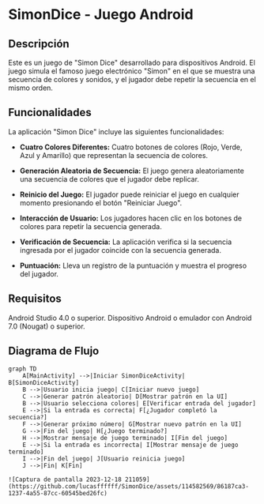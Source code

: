 # SimonDice - Juego Android

## Descripción

Este es un juego de "Simon Dice" desarrollado para dispositivos Android. El juego simula el famoso juego electrónico "Simon" en el que se muestra una secuencia de colores y sonidos, y el jugador debe repetir la secuencia en el mismo orden.

## Funcionalidades

La aplicación "Simon Dice" incluye las siguientes funcionalidades:

- **Cuatro Colores Diferentes:** Cuatro botones de colores (Rojo, Verde, Azul y Amarillo) que representan la secuencia de colores.

- **Generación Aleatoria de Secuencia:** El juego genera aleatoriamente una secuencia de colores que el jugador debe replicar.

- **Reinicio del Juego:** El jugador puede reiniciar el juego en cualquier momento presionando el botón "Reiniciar Juego".

- **Interacción de Usuario:** Los jugadores hacen clic en los botones de colores para repetir la secuencia generada.

- **Verificación de Secuencia:** La aplicación verifica si la secuencia ingresada por el jugador coincide con la secuencia generada.

- **Puntuación:** Lleva un registro de la puntuación y muestra el progreso del jugador.

## Requisitos
Android Studio 4.0 o superior.
Dispositivo Android o emulador con Android 7.0 (Nougat) o superior.

## Diagrama de Flujo

```mermaid
graph TD
    A[MainActivity] -->|Iniciar SimonDiceActivity| B[SimonDiceActivity]
    B -->|Usuario inicia juego| C[Iniciar nuevo juego]
    C -->|Generar patrón aleatorio| D[Mostrar patrón en la UI]
    B -->|Usuario selecciona colores| E[Verificar entrada del jugador]
    E -->|Si la entrada es correcta| F[¿Jugador completó la secuencia?]
    F -->|Generar próximo número| G[Mostrar nuevo patrón en la UI]
    G -->|Fin del juego| H[¿Juego terminado?]
    H -->|Mostrar mensaje de juego terminado| I[Fin del juego]
    E -->|Si la entrada es incorrecta| I[Mostrar mensaje de juego terminado]
    I -->|Fin del juego| J[Usuario reinicia juego]
    J -->|Fin| K[Fin]

![Captura de pantalla 2023-12-18 211059](https://github.com/lucasffffff/SimonDice/assets/114582569/86187ca3-1237-4a55-87cc-60545bed26fc)




